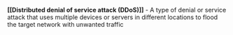 **[[Distributed denial of service attack (DDoS)]]** - A type of denial or service attack that uses multiple devices or servers in different locations to flood the target network with unwanted traffic